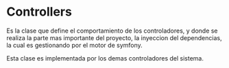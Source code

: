 # Controllers

Es la clase que define el comportamiento de los controladores, y donde se realiza la parte mas importante del proyecto, la inyeccion del dependencias, la cual es gestionando por el motor de symfony. 

Esta clase es implementada por los demas controladores del sistema. 